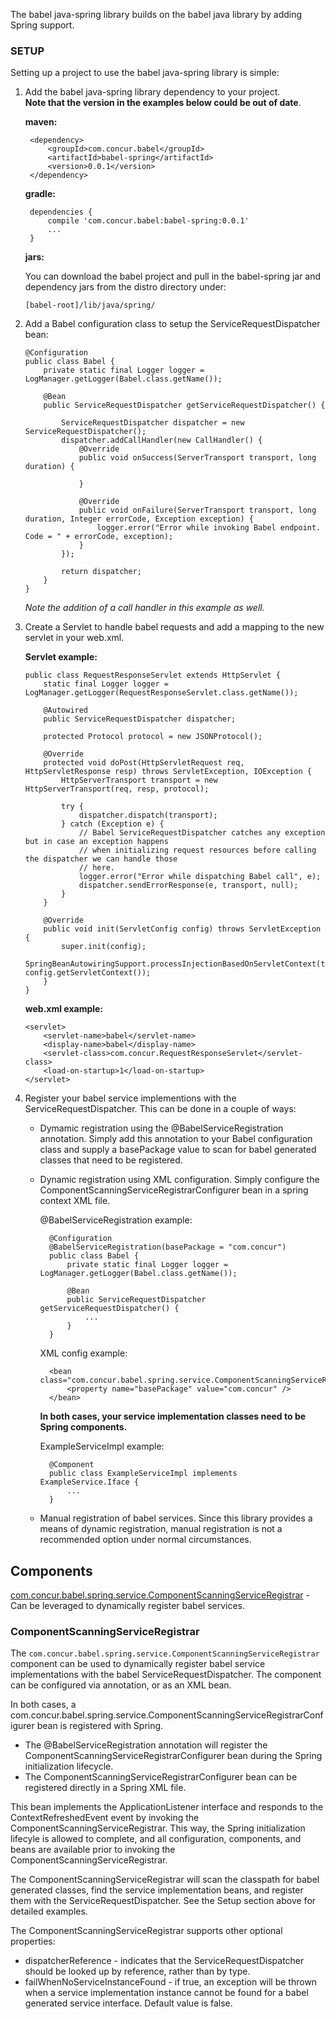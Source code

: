 The babel java-spring library builds on the babel java library by adding Spring support.

### SETUP

Setting up a project to use the babel java-spring library is simple:

1. Add the babel java-spring library dependency to your project.  
__Note that the version in the examples below could be out of date__.
	
	__maven:__
	
		<dependency>
			<groupId>com.concur.babel</groupId>
			<artifactId>babel-spring</artifactId>
			<version>0.0.1</version>
		</dependency>
		
	__gradle:__
	
		dependencies {
    		compile 'com.concur.babel:babel-spring:0.0.1'
    		...
    	}
    	
    __jars:__
    
    You can download the babel project and pull in the babel-spring jar and dependency jars from the distro directory under: 
    
    `[babel-root]/lib/java/spring/`
    
2.  Add a Babel configuration class to setup the ServiceRequestDispatcher bean:

		@Configuration
		public class Babel {
    		private static final Logger logger = LogManager.getLogger(Babel.class.getName());

    		@Bean
    		public ServiceRequestDispatcher getServiceRequestDispatcher() {

        		ServiceRequestDispatcher dispatcher = new ServiceRequestDispatcher();
        		dispatcher.addCallHandler(new CallHandler() {
            		@Override
            		public void onSuccess(ServerTransport transport, long duration) {

            		}

            		@Override
            		public void onFailure(ServerTransport transport, long duration, Integer errorCode, Exception exception) {
                		logger.error("Error while invoking Babel endpoint.  Code = " + errorCode, exception);
            		}
        		});

        		return dispatcher;
    		}
		}
		
	_Note the addition of a call handler in this example as well._
    	
3.  Create a Servlet to handle babel requests and add a mapping to the new servlet in your web.xml.
	
	__Servlet example:__
	
		public class RequestResponseServlet extends HttpServlet {
    		static final Logger logger = LogManager.getLogger(RequestResponseServlet.class.getName());

    		@Autowired
    		public ServiceRequestDispatcher dispatcher;

    		protected Protocol protocol = new JSONProtocol();

    		@Override
    		protected void doPost(HttpServletRequest req, HttpServletResponse resp) throws ServletException, IOException {
        		HttpServerTransport transport = new HttpServerTransport(req, resp, protocol);

        		try {
            		dispatcher.dispatch(transport);
        		} catch (Exception e) {
            		// Babel ServiceRequestDispatcher catches any exception but in case an exception happens
            		// when initializing request resources before calling the dispatcher we can handle those
            		// here.
            		logger.error("Error while dispatching Babel call", e);
            		dispatcher.sendErrorResponse(e, transport, null);
        		}
    		}

    		@Override
    		public void init(ServletConfig config) throws ServletException {
        		super.init(config);
        		SpringBeanAutowiringSupport.processInjectionBasedOnServletContext(this, config.getServletContext());
    		}
		}
		
	__web.xml example:__
		
		<servlet>
        	<servlet-name>babel</servlet-name>
        	<display-name>babel</display-name>
        	<servlet-class>com.concur.RequestResponseServlet</servlet-class>
        	<load-on-startup>1</load-on-startup>
    	</servlet>


	
4.  Register your babel service implementions with the ServiceRequestDispatcher. This can be done in a couple of ways:
	* Dymamic registration using the @BabelServiceRegistration annotation.  Simply add this annotation to your Babel configuration class and supply a basePackage value to scan for babel generated classes that need to be registered.
	* Dynamic registration using XML configuration.  Simply configure the ComponentScanningServiceRegistrarConfigurer bean in a spring context XML file.
	
		@BabelServiceRegistration example:
	
			@Configuration
			@BabelServiceRegistration(basePackage = "com.concur")
			public class Babel {
    			private static final Logger logger = LogManager.getLogger(Babel.class.getName());

    			@Bean
    			public ServiceRequestDispatcher getServiceRequestDispatcher() {
    				...
    			}
    		}
    		
    	XML config example:
    	
    		<bean class="com.concur.babel.spring.service.ComponentScanningServiceRegistrarConfigurer">
        		<property name="basePackage" value="com.concur" />        
    		</bean>
    		
    	__In both cases, your service implementation classes need to be Spring components.__
    	
    	ExampleServiceImpl example:
    	
    		@Component
			public class ExampleServiceImpl implements ExampleService.Iface {
				...
			}

    	
    		
	* Manual registration of babel services.  Since this library provides a means of dynamic registration, manual registration is not a recommended option under normal circumstances.  
	
## Components

[com.concur.babel.spring.service.ComponentScanningServiceRegistrar](#registrar) - Can be leveraged to dynamically register babel services.
	
### <a name="registrar">ComponentScanningServiceRegistrar</a>
The `com.concur.babel.spring.service.ComponentScanningServiceRegistrar` component can be used to dynamically register babel service implementations with the babel ServiceRequestDispatcher.  The component can be configured via annotation, or as an XML bean.

In both cases, a com.concur.babel.spring.service.ComponentScanningServiceRegistrarConfigurer bean is registered with Spring. 

* The @BabelServiceRegistration annotation will register the ComponentScanningServiceRegistrarConfigurer bean during the Spring initialization lifecycle.
* The ComponentScanningServiceRegistrarConfigurer bean can be registered directly in a Spring XML file.  

This bean implements the ApplicationListener interface and responds to the ContextRefreshedEvent event by invoking the ComponentScanningServiceRegistrar.  This way, the Spring initialization lifecyle is allowed to complete, and all configuration, components, and beans are available prior to invoking the ComponentScanningServiceRegistrar.

The ComponentScanningServiceRegistrar will scan the classpath for babel generated classes, find the service implementation beans, and register them with the ServiceRequestDispatcher. See the Setup section above for detailed examples.

The ComponentScanningServiceRegistrar supports other optional properties:

* dispatcherReference - indicates that the ServiceRequestDispatcher should be looked up by reference, rather than by type.
* failWhenNoServiceInstanceFound - if true, an exception will be thrown when a service implementation instance cannot be found for a babel generated service interface.  Default value is false.
    	
	
 